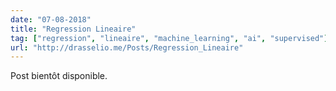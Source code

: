 ```yaml
---
date: "07-08-2018"
title: "Regression Lineaire"
tag: ["regression", "lineaire", "machine_learning", "ai", "supervised"]
url: "http://drasselio.me/Posts/Regression_Lineaire"
---
```


Post bientôt disponible.